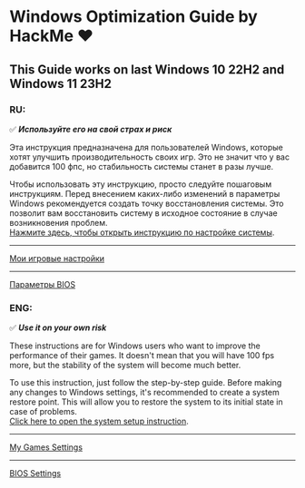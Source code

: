 # Windows Optimization Guide by **HackMe** :heart:
## This Guide works on last Windows 10 22H2 and Windows 11 23H2

### RU:
:white_check_mark: ***Используйте его на свой страх и риск***

Эта инструкция предназначена для пользователей Windows, которые хотят улучшить производительность своих игр. Это не значит что у вас добавится 100 фпс, но стабильность системы станет в разы лучше.

Чтобы использовать эту инструкцию, просто следуйте пошаговым инструкциям. Перед внесением каких-либо изменений в параметры Windows рекомендуется создать точку восстановления системы. Это позволит вам восстановить систему в исходное состояние в случае возникновения проблем.\
[Нажмите здесь, чтобы открыть инструкцию по настройке системы](https://github.com/HackMeGG/windows11-setup/blob/main/readme-ru.md).
___
[Мои игровые настройки](https://github.com/HackMeGG/windows11-setup/blob/main/readme-game-setup)
___
[Параметры BIOS](https://github.com/HackMeGG/windows11-setup/blob/main/readme-bios)

### ENG:
:white_check_mark: ***Use it on your own risk***

These instructions are for Windows users who want to improve the performance of their games. It doesn't mean that you will have 100 fps more, but the stability of the system will become much better.

To use this instruction, just follow the step-by-step guide. Before making any changes to Windows settings, it's recommended to create a system restore point. This will allow you to restore the system to its initial state in case of problems.\
[Click here to open the system setup instruction](https://github.com/HackMeGG/windows11-setup/blob/main/readme-eng.md).

___
[My Games Settings](https://github.com/HackMeGG/windows11-setup/blob/main/readme-game-setup)
___
[BIOS Settings](https://github.com/HackMeGG/windows11-setup/blob/main/readme-bios)
